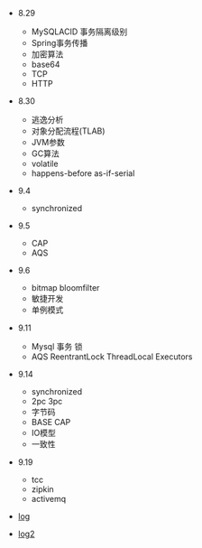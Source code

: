 - 8.29
  - MySQLACID 事务隔离级别
  - Spring事务传播
  - 加密算法
  - base64
  - TCP
  - HTTP
 
- 8.30
  - 逃逸分析
  - 对象分配流程(TLAB)
  - JVM参数
  - GC算法
  - volatile
  - happens\-before as\-if\-serial

- 9.4
  - synchronized
- 9.5
  - CAP
  - AQS
- 9.6
  - bitmap bloomfilter
  - 敏捷开发
  - 单例模式
- 9.11
  - Mysql 事务 锁
  - AQS ReentrantLock ThreadLocal Executors
- 9.14 
  - synchronized 
  - 2pc 3pc 
  - 字节码
  - BASE CAP
  - IO模型
  - 一致性
- 9.19
  - tcc
  - zipkin
  - activemq

- [log](https://www.jianshu.com/u/cb569cce501b)
- [log2](https://segmentfault.com/blog/walk-sky)
